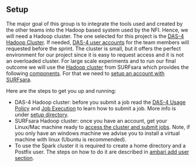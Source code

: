 Setup
-----

The major goal of this group is to integrate the tools used and created by the other teams into the Hadoop
based system used by the NFI. Hence, we will need a Hadoop cluster. The one selected for this project is the
[DAS-4 Hadoop Cluster](http://www.cs.vu.nl/das4/hadoop.shtml). If needed, [DAS-4 user accounts](http://www.cs.vu.nl/das4/accounts.shtml)
for the team members will requested before the sprint. The cluster is small, but it offers the perfect
environment for our project since it is easy to request access and it is not an overloaded cluster.
For large scale experiments and to run our final outcome we will use the
[Hadoop cluster](https://userinfo.surfsara.nl/systems/hadoop/description) from SURFsara which provides the
following [components](https://userinfo.surfsara.nl/systems/hadoop/software). For that we need to
[setup an account with SURFsara](https://userinfo.surfsara.nl/systems/hadoop/obtaining-account).

Here are the steps to get you up and running:
* DAS-4 Hadoop cluster: before you submit a job read the [DAS-4 Usage Policy](http://www.cs.vu.nl/das4/usage.shtml)
and [Job Execution](http://www.cs.vu.nl/das4/jobs.shtml) to learn how to submit a job. More info is under
[setup directory](https://github.com/NLeSC/Sherlock/blob/master/topics/data_tools_integration/setup). 
* SURFsara Hadoop cluster: once you have an account, get your Linux/Mac machine ready to
[access the cluster and submit jobs](https://userinfo.surfsara.nl/systems/hadoop/usage). Note, if you
only have an windows machine we advise you to install a virtual machine with linux (Ubuntu is recommended).
* To use the Spark cluster it is required to create a home directory and a Postfix user. The steps on how to do it are described in [ambari add user section](https://github.com/nlesc-sherlock/data_tools_integration/blob/master/docs/setups/ambari/INSTALL.md#add-user).
